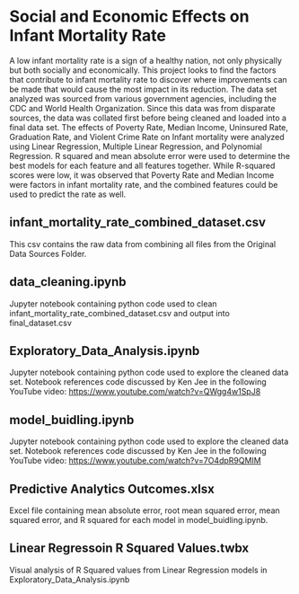 # Social and Economic Effects on Infant Mortality Rate

A low infant mortality rate is a sign of a healthy nation, not only physically but both socially and economically. This project looks to find the factors that contribute to infant mortality rate to discover where improvements can be made that would cause the most impact in its reduction. The data set analyzed was sourced from various government agencies, including the CDC and World Health Organization. Since this data was from disparate sources, the data was collated first before being cleaned and loaded into a final data set. The effects of Poverty Rate, Median Income, Uninsured Rate, Graduation Rate, and Violent Crime Rate on Infant mortality were analyzed using Linear Regression, Multiple Linear Regression, and Polynomial Regression. R squared and mean absolute error were used to determine the best models for each feature and all features together. While R-squared scores were low, it was observed that Poverty Rate and Median Income were factors in infant mortality rate, and the combined features could be used to predict the rate as well. 

## infant_mortality_rate_combined_dataset.csv

This csv contains the raw data from combining all files from the Original Data Sources Folder. 

## data_cleaning.ipynb

Jupyter notebook containing python code used to clean infant_mortality_rate_combined_dataset.csv and output into final_dataset.csv

## Exploratory_Data_Analysis.ipynb

Jupyter notebook containing python code used to explore the cleaned data set.
Notebook references code discussed by Ken Jee in the following YouTube video: https://www.youtube.com/watch?v=QWgg4w1SpJ8

## model_buidling.ipynb

Jupyter notebook containing python code used to explore the cleaned data set.
Notebook references code discussed by Ken Jee in the following YouTube video: https://www.youtube.com/watch?v=7O4dpR9QMIM

## Predictive Analytics Outcomes.xlsx

Excel file containing mean absolute error, root mean squared error, mean squared error, and R squared for each model in model_buidling.ipynb.

## Linear Regressoin R Squared Values.twbx

Visual analysis of R Squared values from Linear Regression models in Exploratory_Data_Analysis.ipynb
